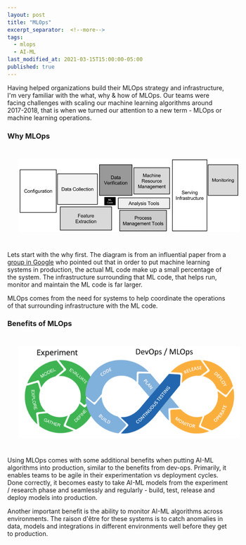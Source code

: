 ```yaml
---
layout: post
title: "MLOps"
excerpt_separator:  <!--more-->
tags:
  - mlops
  - AI-ML
last_modified_at: 2021-03-15T15:00:00-05:00
published: true
---
```


Having helped organizations build their MLOps strategy and infrastructure, I'm very familiar with the what, why & how of MLOps. Our teams were facing challenges with scaling our machine learning algorithms around 2017-2018, that is when we turned our attention to a new term - MLOps or machine learning operations.

### Why MLOps

<p>
    <img style="padding: 25px;" src="/assets/img/mlops-1.png">
</p>

Lets start with the why first. The diagram is from an influential paper from a [group in Google](https://papers.nips.cc/paper/5656-hidden-technical-debt-in-machine-learning-systems.pdf) who pointed out that in order to put machine learning systems in production, the actual ML code make up a small percentage of the system. The infrastructure surrounding that ML code, that helps run, monitor and maintain the ML code is far larger.

MLOps comes from the need for systems to help coordinate the operations of that surrounding infrastructure with the ML code.

### Benefits of MLOps

<p>
    <img style="padding: 25px;" src="/assets/img/mlops-2.png">
</p>

Using MLOps comes with some additional benefits when putting AI-ML algorithms into production, similar to the benefits from dev-ops. Primarily, it enables teams to be agile in their experimentation vs deployment cycles. Done correctly, it becomes easty to take AI-ML models from the experiment / research phase and seamlessly and regularly - build, test, release and deploy models into production.

Another important benefit is the ability to monitor AI-ML algorithms across environments. The raison d'être for these systems is to catch anomalies in data, models and integrations in different environments well before they get to production.